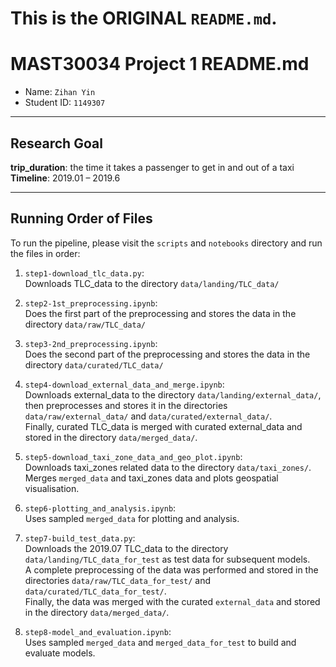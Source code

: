 # This is the ORIGINAL `README.md`.

# MAST30034 Project 1 README.md

- Name: `Zihan Yin`  
- Student ID: `1149307`

---

## Research Goal

**trip_duration**: the time it takes a passenger to get in and out of a taxi  
**Timeline**: 2019.01 – 2019.6

---

## Running Order of Files

To run the pipeline, please visit the `scripts` and `notebooks` directory and run the files in order:

1. `step1-download_tlc_data.py`:  
   Downloads TLC_data to the directory `data/landing/TLC_data/`

2. `step2-1st_preprocessing.ipynb`:  
   Does the first part of the preprocessing and stores the data in the directory `data/raw/TLC_data/`

3. `step3-2nd_preprocessing.ipynb`:  
   Does the second part of the preprocessing and stores the data in the directory `data/curated/TLC_data/`

4. `step4-download_external_data_and_merge.ipynb`:  
   Downloads external_data to the directory `data/landing/external_data/`, then preprocesses and stores it in the directories `data/raw/external_data/` and `data/curated/external_data/`.  
   Finally, curated TLC_data is merged with curated external_data and stored in the directory `data/merged_data/`.

5. `step5-download_taxi_zone_data_and_geo_plot.ipynb`:  
   Downloads taxi_zones related data to the directory `data/taxi_zones/`.  
   Merges `merged_data` and taxi_zones data and plots geospatial visualisation.

6. `step6-plotting_and_analysis.ipynb`:  
   Uses sampled `merged_data` for plotting and analysis.

7. `step7-build_test_data.py`:  
   Downloads the 2019.07 TLC_data to the directory `data/landing/TLC_data_for_test` as test data for subsequent models.  
   A complete preprocessing of the data was performed and stored in the directories `data/raw/TLC_data_for_test/` and `data/curated/TLC_data_for_test/`.  
   Finally, the data was merged with the curated `external_data` and stored in the directory `data/merged_data/`.

8. `step8-model_and_evaluation.ipynb`:  
   Uses sampled `merged_data` and `merged_data_for_test` to build and evaluate models.
